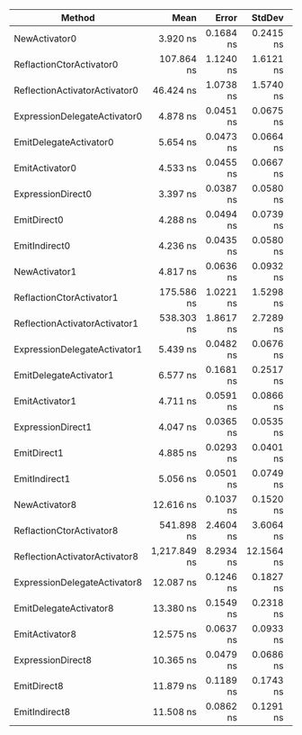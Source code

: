 |                        Method |         Mean |     Error |     StdDev |       Median |  Gen 0 | Allocated |
|------------------------------ |-------------:|----------:|-----------:|-------------:|-------:|----------:|
|                 NewActivator0 |     3.920 ns | 0.1684 ns |  0.2415 ns |     3.910 ns | 0.0057 |      24 B |
|      ReflactionCtorActivator0 |   107.864 ns | 1.1240 ns |  1.6121 ns |   107.834 ns | 0.0056 |      24 B |
| ReflectionActivatorActivator0 |    46.424 ns | 1.0738 ns |  1.5740 ns |    47.475 ns | 0.0057 |      24 B |
|  ExpressionDelegateActivator0 |     4.878 ns | 0.0451 ns |  0.0675 ns |     4.867 ns | 0.0057 |      24 B |
|        EmitDelegateActivator0 |     5.654 ns | 0.0473 ns |  0.0664 ns |     5.636 ns | 0.0057 |      24 B |
|                EmitActivator0 |     4.533 ns | 0.0455 ns |  0.0667 ns |     4.522 ns | 0.0057 |      24 B |
|             ExpressionDirect0 |     3.397 ns | 0.0387 ns |  0.0580 ns |     3.379 ns | 0.0057 |      24 B |
|                   EmitDirect0 |     4.288 ns | 0.0494 ns |  0.0739 ns |     4.286 ns | 0.0057 |      24 B |
|                 EmitIndirect0 |     4.236 ns | 0.0435 ns |  0.0580 ns |     4.220 ns | 0.0057 |      24 B |
|                 NewActivator1 |     4.817 ns | 0.0636 ns |  0.0932 ns |     4.801 ns | 0.0057 |      24 B |
|      ReflactionCtorActivator1 |   175.586 ns | 1.0221 ns |  1.5298 ns |   175.033 ns | 0.0131 |      56 B |
| ReflectionActivatorActivator1 |   538.303 ns | 1.8617 ns |  2.7289 ns |   538.407 ns | 0.0906 |     384 B |
|  ExpressionDelegateActivator1 |     5.439 ns | 0.0482 ns |  0.0676 ns |     5.420 ns | 0.0057 |      24 B |
|        EmitDelegateActivator1 |     6.577 ns | 0.1681 ns |  0.2517 ns |     6.499 ns | 0.0057 |      24 B |
|                EmitActivator1 |     4.711 ns | 0.0591 ns |  0.0866 ns |     4.699 ns | 0.0057 |      24 B |
|             ExpressionDirect1 |     4.047 ns | 0.0365 ns |  0.0535 ns |     4.037 ns | 0.0057 |      24 B |
|                   EmitDirect1 |     4.885 ns | 0.0293 ns |  0.0401 ns |     4.881 ns | 0.0057 |      24 B |
|                 EmitIndirect1 |     5.056 ns | 0.0501 ns |  0.0749 ns |     5.058 ns | 0.0057 |      24 B |
|                 NewActivator8 |    12.616 ns | 0.1037 ns |  0.1520 ns |    12.563 ns | 0.0114 |      48 B |
|      ReflactionCtorActivator8 |   541.898 ns | 2.4604 ns |  3.6064 ns |   540.702 ns | 0.0315 |     136 B |
| ReflectionActivatorActivator8 | 1,217.849 ns | 8.2934 ns | 12.1564 ns | 1,215.503 ns | 0.1411 |     600 B |
|  ExpressionDelegateActivator8 |    12.087 ns | 0.1246 ns |  0.1827 ns |    12.094 ns | 0.0114 |      48 B |
|        EmitDelegateActivator8 |    13.380 ns | 0.1549 ns |  0.2318 ns |    13.321 ns | 0.0114 |      48 B |
|                EmitActivator8 |    12.575 ns | 0.0637 ns |  0.0933 ns |    12.575 ns | 0.0114 |      48 B |
|             ExpressionDirect8 |    10.365 ns | 0.0479 ns |  0.0686 ns |    10.376 ns | 0.0114 |      48 B |
|                   EmitDirect8 |    11.879 ns | 0.1189 ns |  0.1743 ns |    11.869 ns | 0.0114 |      48 B |
|                 EmitIndirect8 |    11.508 ns | 0.0862 ns |  0.1291 ns |    11.505 ns | 0.0114 |      48 B |
